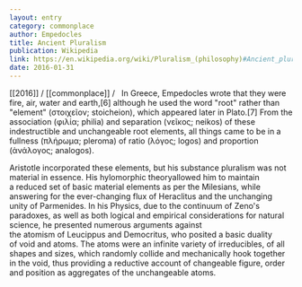 ```yaml
---
layout: entry
category: commonplace
author: Empedocles
title: Ancient Pluralism
publication: Wikipedia
link: https://en.wikipedia.org/wiki/Pluralism_(philosophy)#Ancient_pluralism
date: 2016-01-31
---
```


[[2016]] / [[commonplace]] / 
 
In Greece, Empedocles wrote that they were fire, air, water and earth,[6] although he used the word "root" rather than "element" (στοιχεῖον; stoicheion), which appeared later in Plato.[7] From the association (φιλία; philia) and separation (νεῖκος; neikos) of these indestructible and unchangeable root elements, all things came to be in a fullness (πλήρωμα; pleroma) of ratio (λόγος; logos) and proportion (ἀνάλογος; analogos).

Aristotle incorporated these elements, but his substance pluralism was not material in essence. His hylomorphic theoryallowed him to maintain a reduced set of basic material elements as per the Milesians, while answering for the ever-changing flux of Heraclitus and the unchanging unity of Parmenides. In his Physics, due to the continuum of Zeno's paradoxes, as well as both logical and empirical considerations for natural science, he presented numerous arguments against the atomism of Leucippus and Democritus, who posited a basic duality of void and atoms. The atoms were an infinite variety of irreducibles, of all shapes and sizes, which randomly collide and mechanically hook together in the void, thus providing a reductive account of changeable figure, order and position as aggregates of the unchangeable atoms.
